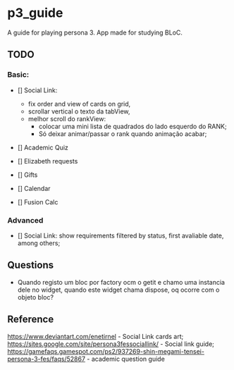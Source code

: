 # p3_guide

A guide for playing persona 3. App made for studying BLoC.

## TODO

### Basic: 

- [] Social Link: 
    + fix order and view of cards on grid,
    - scrollar vertical o texto da tabView,
    - melhor scroll do rankView:
        + colocar uma mini lista de quadrados do lado esquerdo do RANK;
        - Só deixar animar/passar o rank quando animação acabar;
        
- [] Academic Quiz

- [] Elizabeth requests
- [] Gifts
- [] Calendar
- [] Fusion Calc

### Advanced

- [] Social Link: show requirements filtered by status, first avaliable date, among others;

## Questions

- Quando registo um bloc por factory ocm o getit e chamo uma instancia dele no widget, quando este widget chama dispose, oq ocorre com o objeto bloc?

## Reference

https://www.deviantart.com/enetirnel 
    - Social Link cards art;
https://sites.google.com/site/persona3fessociallink/ 
    - Social link guide;
https://gamefaqs.gamespot.com/ps2/937269-shin-megami-tensei-persona-3-fes/faqs/52867 
    - academic question guide